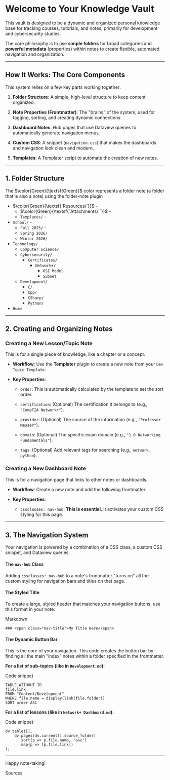 # Welcome to Your Knowledge Vault

This vault is designed to be a dynamic and organized personal knowledge base for tracking courses, tutorials, and notes, primarily for development and cybersecurity studies.

The core philosophy is to use **simple folders** for broad categories and **powerful metadata** (properties) within notes to create flexible, automated navigation and organization.

---

## How It Works: The Core Components

This system relies on a few key parts working together:

1. **Folder Structure**: A simple, high-level structure to keep content organized.
    
2. **Note Properties (Frontmatter)**: The "brains" of the system, used for tagging, sorting, and creating dynamic connections.
    
3. **Dashboard Notes**: Hub pages that use Dataview queries to automatically generate navigation menus.
    
4. **Custom CSS**: A snippet (`navigation.css`) that makes the dashboards and navigation look clean and modern.
    
5. **Templates**: A Templater script to automate the creation of new notes.
    

---

## 1. Folder Structure

The $\color{Green}{\textsf{Green}}$ color represents a folder note (a folder that is also a note) using the folder-note plugin

- $\color{Green}{\textsf{`Resources/`}}$ -
	- $\color{Green}{\textsf{`Attachments/``}}$ - 
	- `Templates/` - 
- `School/` - 
	- `Fall 2025/` - 
	- `Spring 2026/`
	- `Winter 2026/`
- `Technology/`
	- `Computer Science/`
	- `Cybersecurity/`
		- `Certificates/`
			- `Network+/`
				- `OSI Model`
				- `Subnet`
	- `Development/`
		- `C/`
		- `Cpp/`
		- `CSharp/`
		- `Python/`
- `Home`


---

## 2. Creating and Organizing Notes

### Creating a New Lesson/Topic Note

This is for a single piece of knowledge, like a chapter or a concept.

- **Workflow**: Use the **Templater** plugin to create a new note from your `Dev Topic Template`.
    
- **Key Properties**:
    
    - `order`: This is automatically calculated by the template to set the sort order.
        
    - `certification`: (Optional) The certification it belongs to (e.g., `"CompTIA Network+"`).
        
    - `provider`: (Optional) The source of the information (e.g., `"Professor Messer"`).
        
    - `domain`: (Optional) The specific exam domain (e.g., `"1.0 Networking Fundamentals"`).
        
    - `tags`: (Optional) Add relevant tags for searching (e.g., `network`, `python`).
        

### Creating a New Dashboard Note

This is for a navigation page that links to other notes or dashboards.

- **Workflow**: Create a new note and add the following frontmatter.
    
- **Key Properties**:
    
    - `cssclasses: nav-hub`: **This is essential.** It activates your custom CSS styling for this page.

---

## 3. The Navigation System

Your navigation is powered by a combination of a CSS class, a custom CSS snippet, and Dataview queries.

#### The `nav-hub` Class

Adding `cssclasses: nav-hub` to a note's frontmatter "turns on" all the custom styling for navigation bars and titles on that page.

#### The Styled Title

To create a large, styled header that matches your navigation buttons, use this format in your note:

Markdown

```
### <span class="nav-title">My Title Here</span>
```

#### The Dynamic Button Bar

This is the core of your navigation. This code creates the button bar by finding all the main "index" notes within a folder specified in the frontmatter.

**For a list of sub-topics (like in `Development.md`):**

Code snippet

```
TABLE WITHOUT ID
file.link
FROM "Content/Development"
WHERE file.name = display(link(file.folder))
SORT order ASC
```

**For a list of lessons (like in `Network+ Dashboard.md`):**

Code snippet

```
dv.table([],
    dv.pages(dv.current().source_folder)
      .sort(p => p.file.name, 'asc')
      .map(p => [p.file.link])
);
```

---

Happy note-taking!

Sources
